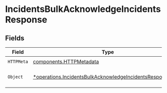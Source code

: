 # IncidentsBulkAcknowledgeIncidentsResponse


## Fields

| Field                                                                                                                                 | Type                                                                                                                                  | Required                                                                                                                              | Description                                                                                                                           |
| ------------------------------------------------------------------------------------------------------------------------------------- | ------------------------------------------------------------------------------------------------------------------------------------- | ------------------------------------------------------------------------------------------------------------------------------------- | ------------------------------------------------------------------------------------------------------------------------------------- |
| `HTTPMeta`                                                                                                                            | [components.HTTPMetadata](../../models/components/httpmetadata.md)                                                                    | :heavy_check_mark:                                                                                                                    | N/A                                                                                                                                   |
| `Object`                                                                                                                              | [*operations.IncidentsBulkAcknowledgeIncidentsResponseBody](../../models/operations/incidentsbulkacknowledgeincidentsresponsebody.md) | :heavy_minus_sign:                                                                                                                    | The request has succeeded.                                                                                                            |